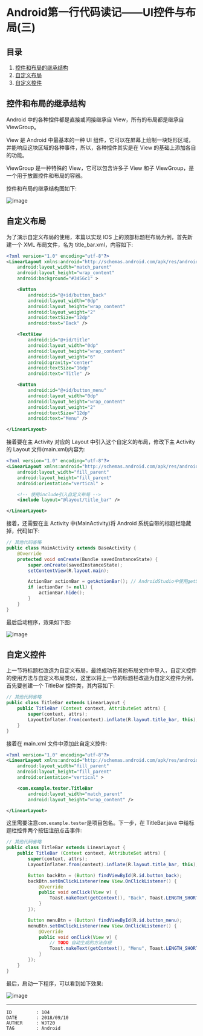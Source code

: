 
# Android第一行代码读记——UI控件与布局(三) #

## 目录 ##

1. [控件和布局的继承结构](#href1)
2. [自定义布局](#href2)
3. [自定义控件](#href3)

## <a name="href1">控件和布局的继承结构</a> ##

Android 中的各种控件都是直接或间接继承自 View，所有的布局都是继承自 ViewGroup。

View 是 Android 中最基本的一种 UI 组件，它可以在屏幕上绘制一块矩形区域，并能响应这块区域的各种事件，所以，各种控件其实是在 View 的基础上添加各自的功能。

ViewGroup 是一种特殊的 View，它可以包含许多子 View 和子 ViewGroup，是一个用于放置控件和布局的容器。

控件和布局的继承结构图如下:

![image](https://raw.githubusercontent.com/WebUnion-core/anthill/master/WJT20/images/w89.png)

## <a name="href2">自定义布局</a> ##

为了演示自定义布局的使用，本篇以实现 IOS 上的顶部标题栏布局为例，首先新建一个 XML 布局文件，名为 title_bar.xml，内容如下:

```xml
<?xml version="1.0" encoding="utf-8"?>
<LinearLayout xmlns:android="http://schemas.android.com/apk/res/android"
    android:layout_width="match_parent"
    android:layout_height="wrap_content"
    android:background="#3456c1" >

    <Button
        android:id="@+id/button_back"
        android:layout_width="0dp"
        android:layout_height="wrap_content"
        android:layout_weight="2"
        android:textSize="12dp"
        android:text="Back" />

    <TextView
        android:id="@+id/title"
        android:layout_width="0dp"
        android:layout_height="wrap_content"
        android:layout_weight="6"
        android:gravity="center"
        android:textSize="16dp"
        android:text="Title" />

    <Button
        android:id="@+id/button_menu"
        android:layout_width="0dp"
        android:layout_height="wrap_content"
        android:layout_weight="2"
        android:textSize="12dp"
        android:text="Menu" />

</LinearLayout>
```

接着要在主 Activity 对应的 Layout 中引入这个自定义的布局，修改下主 Activity 的 Layout 文件(main.xml)内容为:

```xml
<?xml version="1.0" encoding="utf-8"?>
<LinearLayout xmlns:android="http://schemas.android.com/apk/res/android"
    android:layout_width="fill_parent"
    android:layout_height="fill_parent"
    android:orientation="vertical" >

	<!-- 使用include引入自定义布局 -->
    <include layout="@layout/title_bar" />

</LinearLayout>
```

接着，还需要在主 Activity 中(MainActivity)将 Android 系统自带的标题栏隐藏掉，代码如下:

```java
// 其他代码省略
public class MainActivity extends BaseActivity {
	@Override
	protected void onCreate(Bundle savedInstanceState) {
		super.onCreate(savedInstanceState);
		setContentView(R.layout.main);

		ActionBar actionBar = getActionBar(); // AndroidStudio中使用getSupportActionBar
		if (actionBar != null) {
			actionBar.hide();
		}
	}
}
```

最后启动程序，效果如下图:

![image](https://raw.githubusercontent.com/WebUnion-core/anthill/master/WJT20/images/w90.png)

## <a name="href3">自定义控件</a> ##

上一节将标题栏改造为自定义布局，最终成功在其他布局文件中导入，自定义控件的使用方法与自定义布局类似，这里以将上一节的标题栏改造为自定义控件为例，首先要创建一个 TitleBar 控件类，其内容如下:

```java
// 其他代码省略
public class TitleBar extends LinearLayout {
	public TitleBar (Context context, AttributeSet attrs) {
		super(context, attrs);
		LayoutInflater.from(context).inflate(R.layout.title_bar, this);
	}
}
```

接着在 main.xml 文件中添加此自定义控件:

```xml
<?xml version="1.0" encoding="utf-8"?>
<LinearLayout xmlns:android="http://schemas.android.com/apk/res/android"
    android:layout_width="fill_parent"
    android:layout_height="fill_parent"
    android:orientation="vertical" >

	<com.example.tester.TitleBar
	    android:layout_width="match_parent"
	    android:layout_height="wrap_content" />

</LinearLayout>
```

这里需要注意`com.example.tester`是项目包名。下一步，在 TitleBar.java 中给标题栏控件两个按钮注册点击事件:

```java
// 其他代码省略
public class TitleBar extends LinearLayout {
	public TitleBar (Context context, AttributeSet attrs) {
		super(context, attrs);
		LayoutInflater.from(context).inflate(R.layout.title_bar, this);

		Button backBtn = (Button) findViewById(R.id.button_back);
		backBtn.setOnClickListener(new View.OnClickListener() {			
			@Override
			public void onClick(View v) {
				Toast.makeText(getContext(), "Back", Toast.LENGTH_SHORT).show();
			}
		});

		Button menuBtn = (Button) findViewById(R.id.button_menu);
		menuBtn.setOnClickListener(new View.OnClickListener() {
			@Override
			public void onClick(View v) {
				// TODO 自动生成的方法存根
				Toast.makeText(getContext(), "Menu", Toast.LENGTH_SHORT).show();
			}
		});
	}
}
```

最后，启动一下程序，可以看到如下效果:

![image](https://raw.githubusercontent.com/WebUnion-core/anthill/master/WJT20/images/w91.png)

---

```
ID         : 104
DATE       : 2018/09/10
AUTHER     : WJT20
TAG        : Android
```
